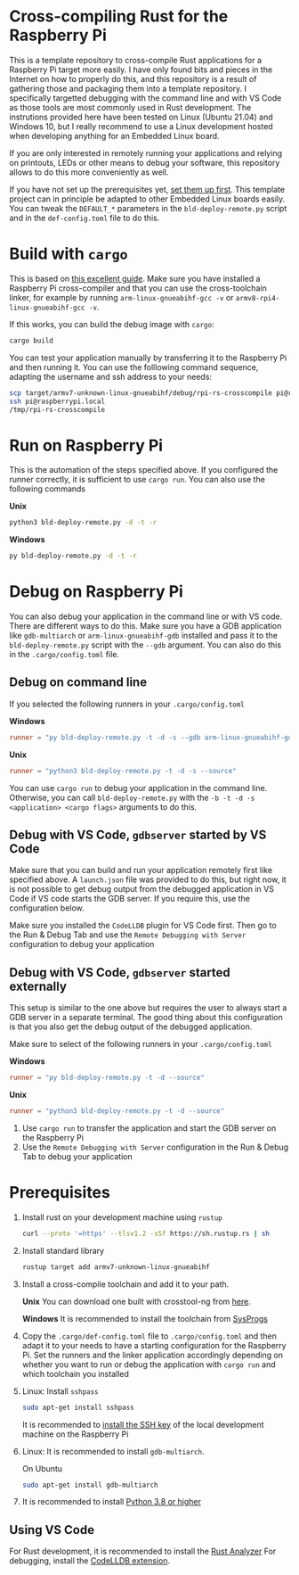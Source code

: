 Cross-compiling Rust for the Raspberry Pi
======

This is a template repository to cross-compile Rust applications for a Raspberry Pi target more
easily. I have only found bits and pieces in the Internet on how to properly do this, and
this repository is a result of gathering those and packaging them into a template repository.
I specifically targetted debugging with the command line and with VS Code as those
tools are most commonly used in Rust development. The instrutions provided here have been
tested on Linux (Ubuntu 21.04) and Windows 10, but I really recommend to use a Linux
development hosted when developing anything for an Embedded Linux board.

If you are only interested in remotely running
your applications and relying on printouts, LEDs or other means to debug your software,
this repository allows to do this more conveniently as well.

If you have not set up the prerequisites yet, [set them up first](#prerequisites).
This template project can in principle be adapted to other Embedded Linux boards easily.
You can tweak the `DEFAULT_*` parameters in the `bld-deploy-remote.py` script and in the
`def-config.toml` file to do this.

# Build with `cargo`

This is based on [this excellent guide](https://chacin.dev/blog/cross-compiling-rust-for-the-raspberry-pi/).
Make sure you have installed a Raspberry Pi cross-compiler and that you can use the cross-toolchain
linker, for example by running `arm-linux-gnueabihf-gcc -v` or `armv8-rpi4-linux-gnueabihf-gcc -v`.

If this works, you can build the debug image with `cargo`:

```sh
cargo build
```

You can test your application manually by transferring it to the Raspberry Pi and then running it.
You can use the folllowing command sequence, adapting the username and ssh address to your needs:

```sh
scp target/armv7-unknown-linux-gnueabihf/debug/rpi-rs-crosscompile pi@raspberrypi.local:/tmp
ssh pi@raspberrypi.local
/tmp/rpi-rs-crosscompile
```

# Run on Raspberry Pi

This is the automation of the steps specified above.
If you configured the runner correctly, it is sufficient to use `cargo run`.
You can also use the following commands

**Unix**

```sh
python3 bld-deploy-remote.py -d -t -r
```

**Windows**

```sh
py bld-deploy-remote.py -d -t -r
```

# Debug on Raspberry Pi

You can also debug your application in the command line or with VS code. There are different ways
to do this. Make sure you have a GDB application like `gdb-multiarch` or `arm-linux-gnueabihf-gdb`
installed and pass it to the `bld-deploy-remote.py` script with the `--gdb` argument.
You can also do this in the `.cargo/config.toml` file.

## Debug on command line

If you selected the following runners in your `.cargo/config.toml`

**Windows**

```toml
runner = "py bld-deploy-remote.py -t -d -s --gdb arm-linux-gnueabihf-gdb --source"
```

**Unix**

```toml
runner = "python3 bld-deploy-remote.py -t -d -s --source"
```

You can use `cargo run` to debug your application in the command line.
Otherwise, you can call `bld-deploy-remote.py` with the `-b -t -d -s <application> <cargo flags>`
arguments to do this.

## Debug with VS Code, `gdbserver` started by VS Code

Make sure that you can build and run your application remotely first like specified above.
A `launch.json` file was provided to do this, but right now, it is not possible to get debug output
from the debugged application in VS Code if VS code starts the GDB server. If you require this,
use the configuration below.

Make sure you installed the `CodeLLDB` plugin for VS Code first.
Then go to the Run & Debug Tab and use the `Remote Debugging with Server` configuration to debug
your application

## Debug with VS Code, `gdbserver` started externally

This setup is similar to the one above but requires the user to always start a GDB server
in a separate terminal. The good thing about this configuration is that you also get the debug
output of the debugged application.

Make sure to select of the following runners in your `.cargo/config.toml`

**Windows**

```toml
runner = "py bld-deploy-remote.py -t -d --source"
```

**Unix**

```toml
runner = "python3 bld-deploy-remote.py -t -d --source"
```

1. Use `cargo run` to transfer the application and start the GDB server on the Raspberry Pi
2. Use the `Remote Debugging with Server` configuration in the Run & Debug Tab to debug your
   application

# Prerequisites

1. Install rust on your development machine using `rustup`

   ```sh
   curl --proto '=https' --tlsv1.2 -sSf https://sh.rustup.rs | sh
   ```

2. Install standard library

	```sh
	rustup target add armv7-unknown-linux-gnueabihf
   ```

3. Install a cross-compile toolchain and add it to your path.

   **Unix**
   You can download one built with crosstool-ng from
   [here](https://www.dropbox.com/sh/gn9bo472yalknra/AABOghC1ym1CmjL8_XZSzGdma?dl=0).

   **Windows**
   It is recommended to install the toolchain from [SysProgs](https://gnutoolchains.com/raspberry/)

4. Copy the `.cargo/def-config.toml` file to `.cargo/config.toml` and then adapt it to your needs
   to have a starting configuration for the Raspberry Pi. Set the runners and the linker application
   accordingly depending on whether you want to run or debug the application with `cargo run`
   and which toolchain you installed

5. Linux: Install `sshpass`

   ```sh
   sudo apt-get install sshpass
   ```

   It is recommended to [install the SSH key](https://www.ssh.com/academy/ssh/copy-id) of the local
   development machine on the Raspberry Pi

5. Linux: It is recommended to install `gdb-multiarch`.

   On Ubuntu

   ```sh
   sudo apt-get install gdb-multiarch
   ```

6. It is recommended to install [Python 3.8 or higher](https://www.python.org/downloads/)

## Using VS Code

For Rust development, it is recommended to install the
[Rust Analyzer](https://marketplace.visualstudio.com/items?itemName=matklad.rust-analyzer)
For debugging, install the
[CodeLLDB extension](https://marketplace.visualstudio.com/items?itemName=vadimcn.vscode-lldb).
